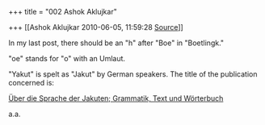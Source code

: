 +++
title = "002 Ashok Aklujkar"

+++
[[Ashok Aklujkar	2010-06-05, 11:59:28 [Source](https://groups.google.com/g/bvparishat/c/5lp9WDoJGlg)]]



In my last post, there should be an "h" after "Boe" in "Boetlingk."

  

"oe" stands for "o" with an Umlaut.

  

"Yakut" is spelt as "Jakut" by German speakers. The title of the publication concerned is:

  

[Über die Sprache der Jakuten; Grammatik, Text und Wörterbuch](http://uwashington.worldcat.org/title/review-of-uber-die-sprache-der-jakuten-grammatik-text-und-worterbuch/oclc/478359187&referer=brief_results)

  

a.a.

>   

  

